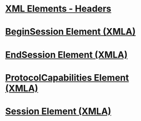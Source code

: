 # [XML Elements - Headers](xml-elements-headers.md)

# [BeginSession Element (XMLA)](beginsession-element-xmla.md)
# [EndSession Element (XMLA)](endsession-element-xmla.md)
# [ProtocolCapabilities Element (XMLA)](protocolcapabilities-element-xmla.md)
# [Session Element (XMLA)](session-element-xmla.md)
